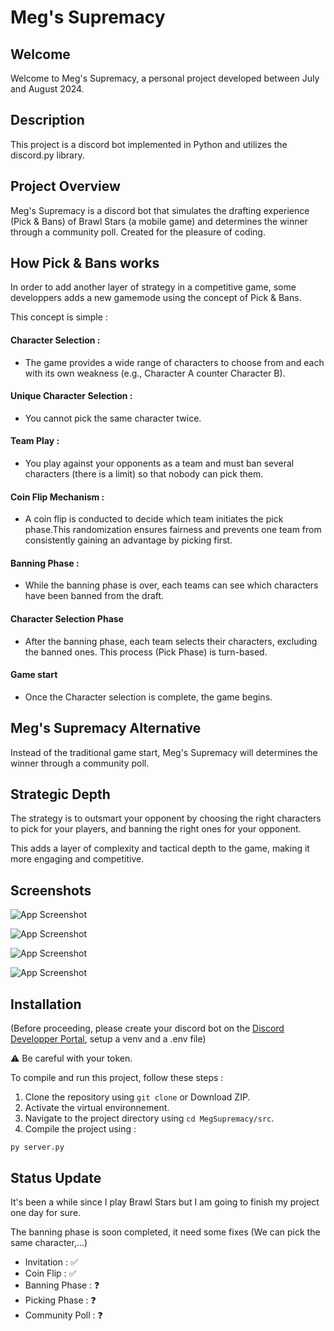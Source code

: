 
# Meg's Supremacy

## Welcome
Welcome to Meg's Supremacy, a personal project developed between July and August 2024.

## Description
This project is a discord bot implemented in Python and utilizes the discord.py library.

## Project Overview

Meg's Supremacy is a discord bot that simulates the drafting experience (Pick & Bans) of Brawl Stars (a mobile game) and determines the winner through a community poll. Created for the pleasure of coding.

## How Pick & Bans works

In order to add another layer of strategy in a competitive game, some developpers adds a new gamemode using the concept of Pick & Bans.

This concept is simple :

#### Character Selection :

- The game provides a wide range of characters to choose from and each with its own weakness (e.g., Character A counter Character B).

#### Unique Character Selection :

- You cannot pick the same character twice.

#### Team Play : 

- You play against your opponents as a team and must ban several characters (there is a limit) so that nobody can pick them.

#### Coin Flip Mechanism : 

- A coin flip is conducted to decide which team initiates the pick phase.This randomization ensures fairness and prevents one team from consistently gaining an advantage by picking first.

#### Banning Phase : 

- While the banning phase is over, each teams can see which characters have been banned from the draft.

#### Character Selection Phase

- After the banning phase, each team selects their characters, excluding the banned ones. This process (Pick Phase) is turn-based.

#### Game start

- Once the Character selection is complete, the game begins.

## Meg's Supremacy Alternative

Instead of the traditional game start, Meg's Supremacy will determines the winner through a community poll.

## Strategic Depth

The strategy is to outsmart your opponent by choosing the right characters to pick for your players, and banning the right ones for your opponent. 

This adds a layer of complexity and tactical depth to the game, making it more engaging and competitive.


## Screenshots

![App Screenshot](https://i.ibb.co/ZTJ4H7F/image.png)

![App Screenshot](https://i.ibb.co/QQQMqKF/image1.png)

![App Screenshot](https://i.ibb.co/mtxJ516/image3.png)

![App Screenshot](https://i.ibb.co/QjqWxjW/image4.png)

## Installation
(Before proceeding, please create your discord bot on the [Discord Developper Portal](https://discord.com/developers/applications), setup a venv and a .env file)

⚠️ Be careful with your token. 

To compile and run this project, follow these steps :
1. Clone the repository using `git clone` or Download ZIP.
2. Activate the virtual environnement.
2. Navigate to the project directory using `cd MegSupremacy/src`.
3. Compile the project using :

```
py server.py 
```

## Status Update

It's been a while since I play Brawl Stars but I am going to finish my project one day for sure.

The banning phase is soon completed, it need some fixes (We can pick the same character,...)

- Invitation : ✅
- Coin Flip : ✅
- Banning Phase : ❓
- Picking Phase : ❓
- Community Poll : ❓

